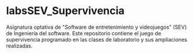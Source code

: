 # labsSEV_Supervivencia
Asignatura optativa de "Software de entretenimiento y videojuegos" (SEV) de Ingeniería del software. Este repositorio contiene el juego de supervivencia programado en las clases de laboratorio y sus ampliaciones realizadas.
